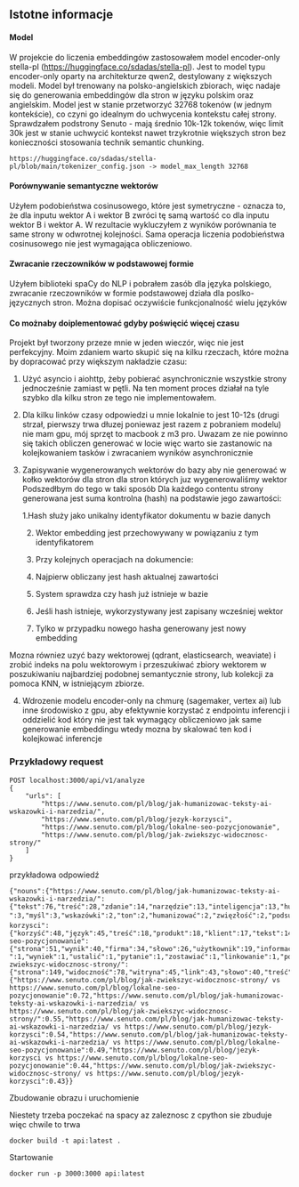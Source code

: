## Istotne informacje

#### Model

W projekcie do liczenia embeddingów zastosowałem model encoder-only stella-pl (https://huggingface.co/sdadas/stella-pl). Jest to model typu encoder-only oparty na architekturze qwen2, destylowany z większych modeli.
Model był trenowany na polsko-angielskich zbiorach, więc nadaje się do generowania embeddingów dla stron w języku polskim oraz angielskim.
Model jest w stanie przetworzyć 32768 tokenów (w jednym kontekście), co czyni go idealnym do uchwycenia kontekstu całej strony. Sprawdzałem podstrony Senuto - mają średnio 10k-12k tokenów, więc limit 30k jest w stanie uchwycić kontekst nawet trzykrotnie większych stron bez konieczności stosowania technik semantic chunking.


```
https://huggingface.co/sdadas/stella-pl/blob/main/tokenizer_config.json -> model_max_length 32768
```

#### Porównywanie semantyczne wektorów
Użyłem podobieństwa cosinusowego, które jest symetryczne - oznacza to, że dla inputu wektor A i wektor B zwróci tę samą wartość co dla inputu wektor B i wektor A.
W rezultacie wykluczyłem z wyników porównania te same strony w odwrotnej kolejności.
Sama operacja liczenia podobieństwa cosinusowego nie jest wymagająca obliczeniowo.

#### Zwracanie rzeczowników w podstawowej formie
Użyłem biblioteki spaCy do NLP i pobrałem zasób dla języka polskiego, zwracanie rzeczowników w formie podstawowej działa dla poslko-języcznych stron. Można dopisać oczywiście funkcjonalność wielu języków

#### Co możnaby doiplementować gdyby poświęcić więcej czasu
Projekt był tworzony przeze mnie w jeden wieczór, więc nie jest perfekcyjny. Moim zdaniem warto skupić się na kilku rzeczach, które można by dopracować przy większym nakładzie czasu:

1. Użyć asyncio i aiohttp, żeby pobierać asynchronicznie wszystkie strony jednocześnie zamiast w pętli. Na ten moment proces działał na tyle szybko dla kilku stron ze tego nie implementowałem.

2. Dla kilku linków czasy odpowiedzi u mnie lokalnie to jest 10-12s (drugi strzał, pierwszy trwa dłuzej poniewaz jest razem z pobraniem modelu) nie mam gpu, mój sprzęt to macbook z m3 pro. 
Uwazam ze nie powinno się takich obliczen generować w locie więc warto sie zastanowic na kolejkowaniem tasków i zwracaniem wyników asynchronicznie

3. Zapisywanie wygenerowanych wektorów do bazy aby nie generować w kołko wektorów dla stron dla stron których juz wygenerowaliśmy wektor
Podszedłbym do tego w taki sposób
Dla każdego contentu strony generowana jest suma kontrolna (hash) na podstawie jego zawartości:
    
    1.Hash służy jako unikalny identyfikator dokumentu w bazie danych
    
    2. Wektor embedding jest przechowywany w powiązaniu z tym identyfikatorem
    
    3. Przy kolejnych operacjach na dokumencie:
    
    4. Najpierw obliczany jest hash aktualnej zawartości
    
    5. System sprawdza czy hash już istnieje w bazie
    
    6. Jeśli hash istnieje, wykorzystywany jest zapisany wcześniej wektor
    
    7. Tylko w przypadku nowego hasha generowany jest nowy embedding

Mozna równiez uzyć bazy wektorowej (qdrant, elasticsearch, weaviate) i zrobić indeks na polu wektorowym i przeszukiwać zbiory wektorem w poszukiwaniu najbardziej podobnej semantycznie strony, lub kolekcji za pomoca KNN, w istniejącym zbiorze.

4. Wdrozenie modelu encoder-only na chmurę (sagemaker, vertex ai) lub inne środowisko z gpu, aby efektywnie korzystać z endpointu inferencji i oddzielić kod który nie jest tak wymagący obliczeniowo jak same generowanie embeddingu wtedy mozna by skalować ten kod i kolejkować inferencje

### Przykładowy request

```
POST localhost:3000/api/v1/analyze
{
    "urls": [
        "https://www.senuto.com/pl/blog/jak-humanizowac-teksty-ai-wskazowki-i-narzedzia/",
        "https://www.senuto.com/pl/blog/jezyk-korzysci",
        "https://www.senuto.com/pl/blog/lokalne-seo-pozycjonowanie",
        "https://www.senuto.com/pl/blog/jak-zwiekszyc-widocznosc-strony/"
    ]
}
```

przykładowa odpowiedź

```
{"nouns":{"https://www.senuto.com/pl/blog/jak-humanizowac-teksty-ai-wskazowki-i-narzedzia/":{"tekst":76,"treść":28,"zdanie":14,"narzędzie":13,"inteligencja":13,"humanizacja":12,"informacja":9,"struktura":9,"prompt":8,"strona":8,"długość":8,"dane":7,"temat":7,"treści":6,"jakość":6,"analiza":6,"akapit":6,"styl":6,"przykład":6,"artykuł":6,"sposób":6,"fakt":5,"cel":5,"czytelnik":5,"wyszukiwarka":5,"efekt":5,"podstawa":5,"odbiorca":5,"słowo":5,"doświadczenie":5,"pytanie":5,"czynnik":4,"rytm":4,"tworzyć":4,"detektor":4,"proces":4,"oko":4,"zakres":4,"konstrukcja":4,"list":4,"czas":4,"osoba":4,"autor":4,"użytkownik":4,"wartość":4,"fragment":4,"rower":4,"prompta":4,"przypadek":4,"wynik":4,"rok":4,"content":3,"pozycja":3,"pomoc":3,"chata":3,"zwrot":3,"grupa":3,"perspektywa":3,"model":3,"łańcuch":3,"wiedza":3,"użyć":3,"wersja":3,"źródło":3,"większość":3,"pisać":3,"-":3,"myśl":3,"wskazówki":2,"ton":2,"humanizować":2,"zwięzłość":2,"podsumowanie":2,"ogólnik":2,"rzut":2,"wytyczna":2,"powtarzalność":2,"aspekt":2,"język":2,"marka":2,"spójność":2,"szczyt":2,"odbior":2,"brzmienie":2,"detektór":2,"element":2,"algorytm":2,"wskazówka":2,"praca":2,"wybór":2,"rodzaj":2,"stosować":2,"umieszczać":2,"tabela":2,"kwestia":2,"read":2,"potrzeba":2,"krok":2,"halucynacja":2,"opis":2,"linka":2,"szyk":2,"sekcja":2,"modele":2,"błąd":2,"detekcja":2,"ozdobnik":2,"odpowiedź":2,"wprowadzić":2,"sposob":2,"oczekiwanie":2,"rynek":2,"nawigacja":2,"potencjał":2,"konkurencja":2,"baza":2,"dzień":2,"spis":1,"minuta":1,"poziom":1,"generyczność":1,"fraza":1,"brak":1,"przejście":1,"nadużywanie":1,"świat":1,"sztampowość":1,"tożsamość":1,"emocja":1,"płynność":1,"narracja":1,"copywriter":1,"redaktor":1,"wykorzystać":1,"podejście":1,"wzgląd":1,"media":1,"dostarczać":1,"mowa":1,"obręb":1,"wykrycie":1,"wymaganie":1,"wygenerować":1,"poinformować":1,"zmiana":1,"skłonieć":1,"zapis":1,"newsletter":1,"ułatwiyć":1,"produkt":1,"wypunktować":1,"sformułowanie":1,"sektor":1,"premium":1,"wyrażenie":1,"intelligence":1,"personalizacja":1,"materiał":1,"wariant":1,"obróbka":1,"punkt":1,"wyjście":1,"podawać":1,"przekonanie":1,"technologia":1,"generować":1,"pobierać":1,"system":1,"dokument":1,"👉":1,"rozwiązanie":1,"ramy":1,"czytać":1,"podać":1,"ok":1,"oryginalność":1,"wrażenie":1,"zlepek":1,"typ":1,"anegdota":1,"życie":1,"metafora":1,"porównanie":1,"ukłon":1,"konsekwencja":1,"podpis":1,"powielać":1,"miara":1,"link":1,"tona":1,"dawka":1,"humor":1,"podnieść":1,"wydajność":1,"dostęp":1,"miejsce":1,"wysiłek":1,"schematyczność":1,"synonim":1,"idiomy":1,"kolokwializmy":1,"humanizatory":1,"pogrubienie":1,"sygnatura":1,"powtórzenie":1,"narzędzia":1,"przepływ":1,"przykładem":1,"zastosowanie":1,"praktyka":1,"tendencja":1,"przestrzeń":1,"konkret":1,"zapychacz":1,"przeredaguj":1,"kombo":1,"część":1,"zmienność":1,"formatować":1,"długośc":1,"przyswajać":1,"obraz":1,"cytat":1,"monotonia":1,"linki":1,"definicja":1,"korzyść":1,"wymóg":1,"spełnić":1,"chat":1,"writer":1,"prompto":1,"rezultat":1,"test":1,"kolejność":1,"starcie":1,"writara":1,"możliwość":1,"pojawieć":1,"branża":1,"udział":1,"okolica":1,"wniosek":1,"detektory":1,"wyrocznia":1,"sugestia":1,"waga":1,"wytyczny":1,"znaczenie":1,"wsparcie":1,"generowania":1,"sukces":1,"cecha":1,"standard":1,"badanie":1,"przepisywać":1,"dziedzina":1,"rankingach":1,"uwzględniać":1,"resarch":1,"kreatywność":1,"sprawdzenie":1,"prompty":1,"szlif":1,"powodzenie":1,"post":1,"marketingie":1,"zagadnienie":1,"marketingiem":1,"trial":1,"szkoleniu":1,"termin":1},"https://www.senuto.com/pl/blog/jezyk-korzysci":{"korzyść":48,"język":45,"treść":18,"produkt":18,"klient":17,"tekst":14,"sprzedaż":11,"odbiorca":11,"model":8,"tworzyć":8,"przykład":8,"potrzeba":7,"człowiek":7,"cecha":7,"zaleta":6,"oferta":6,"sposób":6,"copywriting":6,"copywriter":5,"technika":5,"grupa":4,"pisać":4,"usługa":4,"marka":4,"reklama":4,"post":4,"wyobraźnia":4,"dane":4,"komunikacja":3,"marketing":3,"perswazja":3,"techniki":3,"błąd":3,"wykorzystać":3,"opis":3,"zakup":3,"dzień":3,"działanie":3,"media":3,"firma":3,"użyć":3,"read":3,"czas":3,"koniec":3,"raz":3,"osoba":3,"uwaga":3,"zdanie":3,"pytanie":3,"możliwość":3,"fakt":3,"hotel":3,"informacja":3,"klucz":2,"content":2,"aida":2,"minuta":2,"hasło":2,"praca":2,"wymaganie":2,"rynek":2,"e":2,"artykuł":2,"poziom":2,"znajomość":2,"wiedza":2,"praktyka":2,"księgowość":2,"program":2,"przypadek":2,"wyliczenie":2,"odwołać":2,"internet":2,"plaża":2,"tłum":2,"zdjęcie":2,"zainteresowanie":2,"rzeczywistość":2,"spis":1,"dany":1,"ucho":1,"szansa":1,"handlowiec":1,"kupować":1,"specjalista":1,"sprawa":1,"namawian":1,"palec":1,"must":1,"have":1,"zrozumienie":1,"kwestia":1,"definicja":1,"opisywać":1,"zysek":1,"cel":1,"zwiększyć":1,"zaufanie":1,"employer":1,"pobranie":1,"booka":1,"polubienie":1,"fanpage":1,"czytelnik":1,"wynik":1,"landing":1,"page":1,"y":1,"social":1,"odpowiedź":1,"decyzja":1,"konwersja":1,"sformułowanie":1,"przemyślenie":1,"komunikat":1,"facebook":1,"efekt":1,"potencjał":1,"zmniejszać":1,"budżet":1,"koszt":1,"pozyskać":1,"zapis":1,"newsletter":1,"przejście":1,"strona":1,"dodania":1,"koszyk":1,"nauka":1,"poradnik":1,"początkujący":1,"potwór":1,"góra":1,"las":1,"trudność":1,"teoria":1,"emocja":1,"lęk":1,"oczekiwać":1,"szkoła":1,"zajęcia":1,"wartość":1,"element":1,"znaczenie":1,"dystans":1,"konkret":1,"zwrot":1,"głowa":1,"rozwój":1,"biznes":1,"płyn":1,"podział":1,"akapit":1,"wstawiyć":1,"śródtytueł":1,"cytat":1,"materiał":1,"odbiorc":1,"skalować":1,"sklep":1,"case":1,"study":1,"wezwanie":1,"tablica":1,"nazwać":1,"zwrócć":1,"rozwiązanie":1,"potakiwanie":1,"zadanie":1,"biegać":1,"odkurzacz":1,"fan":1,"powiązanie":1,"fana":1,"piekarnik":1,"dostęp":1,"dodatek":1,"podkreślać":1,"konkurencja":1,"miesiąc":1,"prezent":1,"kontekst":1,"zastosowanie":1,"przedstawić":1,"plaż":1,"wstęp":1,"gość":1,"odpoczynek":1,"wyjść":1,"apartament":1,"leżak":1,"widok":1,"ocean":1,"napój":1,"bar":1,"molo":1,"relaks":1,"telefon":1,"aparat":1,"robić":1,"lustrzanka":1,"kliknięec":1,"znajomy":1,"wakacje":1,"powódź":1,"motywacja":1,"badacz":1,"funkcja":1,"równiez":1,"skrót":1,"pożądanie":1,"działać":1,"schemat":1,"przyciągnięć":1,"zwiększeć":1,"wzbudzyć":1,"posiadać":1,"przedmiot":1,"porada":1,"ogólnik":1,"jedno":1,"frazes":1,"kosz":1,"zlecenie":1,"punkt":1,"widzenie":1,"pozór":1,"wzgląd":1,"meta":1,"oszustwo":1,"ortografia":1,"interpunkcja":1,"komentarz":1,"przecinek":1,"ćwiczenie":1,"miejsce":1,"oczekiwanie":1,"kliknięcie":1,"opise":1,"wyliczeni":1,"kłamstwo":1,"wiara":1,"życie":1,"nacisk":1,"treści":1,"myśleć":1,"kolej":1,"modelu":1,"metoda":1,"projektantka":1,"managerka":1,"trial":1,"szkoleniu":1,"termin":1},"https://www.senuto.com/pl/blog/lokalne-seo-pozycjonowanie":{"strona":51,"wynik":40,"firma":34,"słowo":26,"użytkownik":19,"informacja":19,"fraza":18,"obszar":17,"lokalizacja":15,"konkurencja":15,"miasto":15,"wyszukiwarka":14,"usługa":14,"wizytówka":14,"wyszukiwanie":13,"struktura":12,"przypadek":12,"serwis":11,"pozycja":10,"fraz":10,"dane":10,"page":9,"pozycjonowanie":9,"biznes":9,"klient":9,"branża":9,"element":9,"narzędzie":9,"wyszukiwać":8,"pozycjonować":8,"działanie":8,"zapytanie":8,"mapa":8,"nazwa":8,"adres":8,"opinia":8,"algorytm":7,"landing":7,"dzielnica":7,"znaczenie":7,"działalność":7,"optymalizacja":7,"analiza":7,"typ":7,"treść":6,"zależność":6,"znacznik":6,"widoczność":6,"fryzjer":6,"sposób":6,"miejsce":6,"uwaga":6,"czynnik":6,"sygnał":6,"profil":6,"link":6,"sklep":5,"katalog":5,"pack":5,"odnośnik":5,"title":5,"domena":5,"podstrona":5,"placówka":5,"sens":4,"rodzaj":4,"dzień":4,"sieć":4,"kawiarnia":4,"media":4,"zdjęcie":4,"źródło":4,"witryna":4,"możliwość":4,"produkt":4,"oddział":4,"podział":4,"restauracja":4,"kuchnia":4,"podstawa":3,"zmiana":3,"okolica":3,"punkt":3,"godzina":3,"otwarcie":3,"ustalać":3,"portal":3,"wpis":3,"krok":3,"piekarnia":3,"przykład":3,"opis":3,"kampania":3,"teren":3,"post":3,"zakres":3,"doprecyzować":3,"utworzyć":3,"doprecyzowanie":3,"zabieg":3,"parametr":3,"dodać":3,"oznaczenie":3,"content":2,"szukać":2,"pogłębiać":2,"schema":2,"podsumowanie":2,"cel":2,"pomoc":2,"artykuł":2,"region":2,"statystyka":2,"ciąg":2,"ustawienie":2,"rynku":2,"decyzja":2,"numer":2,"raz":2,"site":2,"waga":2,"linka":2,"zamian":2,"linek":2,"ilość":2,"description":2,"nagłówk":2,"sytuacja":2,"problem":2,"liczba":2,"pomysł":2,"ruch":2,"moduł":2,"miara":2,"interakcja":2,"kod":2,"czas":2,"trial":2,"potencjał":2,"kraj":2,"rozbudowa":2,"oparcie":2,"istnieć":2,"oferta":2,"kwestia":2,"poprawa":2,"gabinet":2,"zasada":2,"reguła":2,"atrybut":2,"tekst":2,"pozyskiwać":2,"linkbuilding":2,"skala":2,"sukces":2,"spis":1,"śledź":1,"minuta":1,"szereg":1,"zwiększyć":1,"zakład":1,"gastronomia":1,"beauty":1,"rok":1,"mnie”/":1,"rozwój":1,"trend":1,"przedsiębiorca":1,"grono":1,"słuszność":1,"osoba":1,"przedsiębiorstwo":1,"zadbanie":1,"szansa":1,"moment":1,"rynek":1,"hydraulik":1,"huta":1,"branż":1,"siłownia":1,"hotel":1,"biblioteka":1,"promień":1,"ulica":1,"zintensyfikować":1,"poziom":1,"telefon":1,"ocena":1,"ułatwienie":1,"urządzenie":1,"przycisk":1,"trasa":1,"-":1,"wyniek":1,"ustalić":1,"pytanie":1,"zostawiać":1,"linkowanie":1,"popularność":1,"instytucja":1,"klub":1,"grupa":1,"zainteresowanie":1,"umieszczć":1,"recenzje":1,"jakość":1,"praktyka":1,"odpowiadać":1,"umieszczeć":1,"wzmianka":1,"umieszczenie":1,"address":1,"oko":1,"zachować":1,"zaangażowanie":1,"meldować":1,"pogo":1,"personalizacja":1,"wpływ":1,"kontekst":1,"obsługa":1,"read":1,"definicja":1,"korzyść":1,"robota":1,"zaindeksować":1,"frazy":1,"dentysta":1,"prać":1,"dywan":1,"poszukiwanie":1,"rozpocząć":1,"sprawdzeć":1,"ranking":1,"wgląd":1,"planer":1,"słów":1,"baz":1,"propozycje":1,"baza":1,"podpowiedzie":1,"lista":1,"meta":1,"przejrzeć":1,"stan":1,"konkurent":1,"real":1,"sfera":1,"wpisać":1,"analizy":1,"wykaz":1,"marka":1,"wizytówki":1,"ekspert":1,"kontakt":1,"uwierzytelnienie":1,"wpisanie":1,"poczta":1,"podać":1,"copywriting":1,"strategie":1,"porada":1,"początkujący":1,"kopalnia":1,"wydarzeni":1,"rabat":1,"tydzień":1,"publikacja":1,"zdjęcia":1,"właściciel":1,"sesja":1,"siedziba":1,"wystawić":1,"recenzja":1,"mnogość":1,"ile":1,"placówk":1,"budowa":1,"stworzyć":1,"utworzenie":1,"dziesiątka":1,"setka":1,"konsekwencja":1,"wygenerowania":1,"thin":1,"duplikacja":1,"obręb":1,"całość":1,"rzeczywistość":1,"ośrodek":1,"zastosowanie":1,"infrastruktura":1,"posiadać":1,"sprzedażą":1,"brand":1,"zagłębienie":1,"wzór":1,"indeksować":1,"wolumen":1,"sprzedaż":1,"pierwowzór":1,"dany":1,"uczelnia":1,"kształcenie":1,"tworzyć":1,"sekcja":1,"program":1,"nauczanie":1,"przyciągać":1,"komunikacja":1,"student":1,"uwzględniać":1,"miasta":1,"sektor":1,"aglomeracja":1,"uproszczenie":1,"agregator":1,"autorytet":1,"komfort":1,"przeszukiwać":1,"zasób":1,"wzgląd":1,"rating":1,"wstawienie":1,"położyć":1,"lokal":1,"styl":1,"oznaczyć":1,"zdefiniować":1,"wyszukiwarek":1,"localbusiness":1,"podgrupa":1,"name":1,"postaladdress":1,"geocoordinates":1,"openinghoursspecification":1,"department":1,"dokumentacja":1,"biuro":1,"podróż":1,"agent":1,"pośrednictwo":1,"nieruchomość":1,"doszczegółowienie":1,"metody":1,"implementacja":1,"developer":1,"podejście":1,"pozór":1,"zdobywać":1,"pozyskać":1,"dopasować":1,"portala":1,"charakter":1,"wartość":1,"fakt":1,"użyteczność":1,"skuteczność":1,"powiązanie":1,"odnośniek":1,"teoria":1,"nofollow":1,"wyszukiwarke":1,"społeczność":1,"inicjatywa":1,"parametre":1,"zbieżność":1,"kontrolować":1,"monitoring":1,"część":1,"wybór":1,"monitoringu":1,"zawężenie":1,"pizzeria":1,"oznaczać":1,"aktualizacja":1,"szkoleniu":1,"termin":1},"https://www.senuto.com/pl/blog/jak-zwiekszyc-widocznosc-strony/":{"strona":149,"widoczność":78,"witryna":45,"link":43,"słowo":40,"treść":32,"podstrona":31,"użytkownik":27,"produkt":26,"adres":23,"optymalizacja":22,"element":21,"fraza":20,"opis":20,"miejsce":19,"kategoria":19,"czas":17,"pozycja":17,"wynik":17,"kod":16,"sposób":16,"analiza":15,"struktura":15,"narzędzie":15,"uwaga":15,"aspekt":15,"ładować":14,"domena":14,"tekst":14,"serwis":13,"duplikacja":13,"informacja":12,"fraz":12,"specjalista":12,"przypadek":12,"wyszukiwanie":12,"stan":11,"błąd":11,"robota":11,"nazwa":11,"działanie":11,"możliwość":11,"czynnik":10,"budować":10,"content":9,"meta":9,"dane":9,"usługa":9,"zawartość":9,"szansa":9,"artykuł":9,"przykład":9,"wpis":9,"blog":8,"konkurencja":8,"audyt":8,"oznaczenie":8,"wpływ":8,"problem":8,"poprawa":8,"tworzyć":8,"moc":8,"praca":8,"jakość":8,"linek":8,"publikacja":8,"przekierowanie":7,"szybkość":7,"proces":7,"pomoc":7,"klient":7,"wyszukiwarka":7,"firma":7,"oferta":7,"efekt":7,"wzrost":7,"certyfikat":7,"sklep":7,"robot":7,"urządzenie":6,"linkowanie":6,"intencja":6,"parametr":6,"linkować":6,"nofollow":6,"rozwiązanie":6,"rodzaj":6,"wersja":6,"wykorzystać":6,"wzgląd":6,"sieć":6,"rozmiar":6,"obręb":6,"portal":6,"typ":6,"wiedza":6,"pytanie":5,"ruch":5,"liczba":5,"sytuacja":5,"raz":5,"duplikat":5,"zadanie":5,"obrazek":5,"znak":5,"tytuł":5,"zasada":5,"kanibalizacja":5,"marka":5,"nagłówek":5,"odnośnik":5,"wydawca":5,"metoda":5,"bezpieczeństwo":4,"hierarchia":4,"pozycjonowanie":4,"odpowiedź":4,"lista":4,"zabezpieczenie":4,"doświadczenie":4,"zwiększyć":4,"dzień":4,"potrzeba":4,"walka":4,"konwersja":4,"cel":4,"wskazówka":4,"spadek":4,"wartość":4,"punkt":4,"menu":4,"kwestia":4,"znaczenie":4,"zakup":4,"serwer":4,"postać":4,"rola":4,"strategia":4,"grafika":4,"plik":4,"znacznik":4,"podstrone":4,"ocena":4,"temat":4,"porada":3,"podstawa":3,"zaplecze":3,"grafik":3,"odbiorca":3,"właściciel":3,"dobór":3,"zagrożenie":3,"mobile":3,"koniec":3,"trial":3,"profil":3,"budżet":3,"zagadnienie":3,"moment":3,"osoba":3,"przeglądarka":3,"uzyskać":3,"test":3,"etap":3,"wątpliwość":3,"indeksować":3,"wskaźnik":3,"styl":3,"miara":3,"rozdział":3,"poprawka":3,"wordpress":3,"wtyczka":3,"zastosować":3,"but":3,"anchor":3,"kopia":3,"raport":3,"zmiana":3,"opinia":3,"część":3,"nagłówk":3,"platforma":3,"czołówka":3,"internet":3,"wyszukiwać":3,"sukienka":3,"linka":3,"sprawdzić":2,"nasyć":2,"podsumowanie":2,"identyfikacja":2,"indeksacja":2,"ranking":2,"krok":2,"biznes":2,"otoczenie":2,"rywal":2,"kraj":2,"źródło":2,"kształt":2,"brak":2,"zaplecz":2,"budowa":2,"ingerencja":2,"posiadać":2,"odczytać":2,"programista":2,"https":2,"protokół":2,"zdobywać":2,"przestrzeń":2,"rozplanować":2,"rozpocząć":2,"list":2,"podział":2,"większość":2,"stworzyć":2,"powód":2,"prędkość":2,"rok":2,"arkusz":2,"interakcja":2,"skuteczność":2,"linijka":2,"spacja":2,"skrypt":2,"początek":2,"zalecenie":2,"odczyt":2,"nawigacja":2,"sekcja":2,"zależność":2,"canonical":2,"zwiększać":2,"ulepszenie":2,"ostrzeżenie":2,"dostęp":2,"pewność":2,"mowa":2,"fakt":2,"nasyceć":2,"tematyka":2,"title":2,"tag":2,"przejść":2,"zamieszczeć":2,"wykorzystywać":2,"case":2,"baza":2,"kąt":2,"osłabić":2,"ilość":2,"kolejność":2,"nagłówki":2,"utworzyć":2,"akapit":2,"wyszukiwarke":2,"grafiki":2,"kontekst":2,"nasycić":2,"poszukiwać":2,"grupa":2,"szukać":2,"stosunek":2,"wybór":2,"pozyskać":2,"for":2,"sugestia":2,"dofollow":2,"wybrać":2,"promocja":2,"opłata":2,"fora":2,"relikt":2,"przeszłość":2,"post":2,"wizytówka":2,"autorytet":2,"katalog":2,"pozyskiwać":2,"użyć":2,"linki":2,"branża":2,"klucz":1,"sukces":1,"tutoriale":1,"spis":1,"minuta":1,"podejście":1,"analityka":1,"pozycjonować":1,"analizy":1,"wypadek":1,"treścia":1,"zasięg":1,"sąsiedztwo":1,"przedsiębiorstwo":1,"mieszkaniec":1,"okolica":1,"inspiracja":1,"zweryfikowanie":1,"skorzystanie":1,"dokument":1,"konsultacja":1,"konkret":1,"dostosować":1,"wymóg":1,"zarządzać":1,"wnętrze":1,"skład":1,"trzeci":1,"celownik":1,"niebezpieczeństwo":1,"przestroga":1,"pojawieć":1,"komunikat":1,"karta":1,"próba":1,"wejście":1,"minus":1,"gwarancja":1,"wymoga":1,"wdrożyć":1,"wykonać":1,"screen":1,"poprawność":1,"podpięcie":1,"załadować":1,"weryfikować":1,"kombinacja":1,"wpisywać":1,"pasek":1,"tworzenie":1,"ujednoliceć":1,"zwiększeć":1,"kierunek":1,"rozpisanie":1,"zadać":1,"porażka":1,"potrzeb":1,"odrzucyć":1,"szczęście":1,"sprawa":1,"wygląd":1,"programisty":1,"rozdzielczość":1,"ekran":1,"telefon":1,"tablet":1,"odbior":1,"nota":1,"ostateczność":1,"weryfikacja":1,"sprawdzć":1,"zakładka":1,"obsługa":1,"przeglądać":1,"roboty":1,"chwila":1,"źródłowy":1,"wyświetlenie":1,"blok":1,"tło":1,"kliknięć":1,"przycisk":1,"zareagować":1,"czynność":1,"cumulative":1,"przesunięcie":1,"interaction":1,"metryka":1,"rejestracja":1,"opóźnienie":1,"read":1,"norma":1,"kolej":1,"aktualizacja":1,"algorytm":1,"miesiąc":1,"dopasowania":1,"pamięć":1,"opóźniyć":1,"plan":1,"czcionka":1,"fragment":1,"nadmiar":1,"wydłużyć":1,"pobierać":1,"przetwarzać":1,"linia":1,"cmsów":1,"minifikację":1,"walidator":1,"konstrukcja":1,"ryzyko":1,"wystąpić":1,"przepływ":1,"umiar":1,"stworzeć":1,"bloki":1,"odpowiednik":1,"blóg":1,"tago":1,"odnośnike":1,"canonicala":1,"head":1,"uniknięć":1,"powielać":1,"sortowanie":1,"filtrować":1,"sortować":1,"generować":1,"szczegół":1,"kolor":1,"rozmiaro":1,"uporządkowanie":1,"dostępność":1,"widzenie":1,"wyjaśnieć":1,"deweloper":1,"komfort":1,"użytkować":1,"naprawa":1,"sprawdzać":1,"okazja":1,"wizyta":1,"nasycenie":1,"występowaniu":1,"kondycja":1,"czasy":1,"przekaz":1,"unikalność":1,"włożeć":1,"worek":1,"treście":1,"dopełnieć":1,"przygotować":1,"ważny":1,"związek":1,"przyciągnąć":1,"zachęceć":1,"opisanie":1,"wyświetlać":1,"emocja":1,"kopiować":1,"platform":1,"miano":1,"staż":1,"setka":1,"tysiąc":1,"tysiąca":1,"podołać":1,"przyszłość":1,"szereg":1,"producent":1,"upadek":1,"study":1,"inwestycja":1,"marketing":1,"dbać":1,"spójność":1,"zbudować":1,"zjawisko":1,"wrzucać":1,"procent":1,"margines":1,"stopień":1,"wyeliminować":1,"napisać":1,"zachowanie":1,"treściy":1,"nawiązać":1,"nakreśleć":1,"wniesiyć":1,"powtarzać":1,"znaczniki":1,"rząd":1,"paragraf":1,"dbałość":1,"zrozumienie":1,"odbiór":1,"całość":1,"powtórzeć":1,"siła":1,"odmiana":1,"rozdzielać":1,"sformułowanie":1,"ogół":1,"przesycenie":1,"pozór":1,"zmniejszyć":1,"wgrać":1,"stosować":1,"litera":1,"myślnik":1,"atrybut":1,"grafki":1,"potencjał":1,"pełnia":1,"wczytywać":1,"redukcja":1,"format":1,"porównać":1,"odnalezić":1,"wyniek":1,"wpisaniu":1,"oko":1,"porównanie":1,"system":1,"komputer":1,"laptop":1,"wiązać":1,"talia":1,"ryż":1,"wesele":1,"preferencja":1,"teoria":1,"wymaganie":1,"lupa":1,"parameter":1,"whitepress":1,"przewaga":1,"podawać":1,"estymacje":1,"panel":1,"linkbuilding":1,"przejąć":1,"przeniesieć":1,"stwierdzić":1,"usta":1,"miejscówka":1,"poszukiwanie":1,"kryterium":1,"oznaczyć":1,"reklama":1,"user":1,"komentarz":1,"skanowanie":1,"=":1,"zeskanowanie":1,"przekazać":1,"dylemat":1,"decyzja":1,"wariant":1,"exact":1,"match":1,"forma":1,"połączyć":1,"brand":1,"zamieszczać":1,"artykuły":1,"blogi":1,"influencer":1,"zamówienie":1,"poradnik":1,"recenzja":1,"obszar":1,"foro":1,"społeczność":1,"wypowiedź":1,"angielski":1,"address":1,"katalogi":1,"wyjątka":1,"wskazać":1,"powiązanie":1,"znaleźć":1,"tanie":1,"pakiet":1,"pozyskaniem":1,"wydatkie":1,"udostępnienie":1,"relacja":1,"perspektywa":1,"barter":1,"komentować":1,"publikować":1,"konsekwencja":1,"budowanie":1,"orientacja":1,"wytypować":1,"specjalist":1,"rynek":1,"kampania":1,"udział":1,"agencja":1,"partner":1,"realizacja":1,"przyspieszenie":1,"wprowadzić":1,"znajomość":1,"wsparcie":1,"obserwacja":1,"html":1,"pozycjonowania":1,"instrukcja":1,"dyrektywa":1,"intencje":1,"przyspieszyć":1,"zakres":1,"specjalistka":1,"szkoleniu":1,"termin":1}},"similarities":{"https://www.senuto.com/pl/blog/jak-zwiekszyc-widocznosc-strony/ vs https://www.senuto.com/pl/blog/lokalne-seo-pozycjonowanie":0.72,"https://www.senuto.com/pl/blog/jak-humanizowac-teksty-ai-wskazowki-i-narzedzia/ vs https://www.senuto.com/pl/blog/jak-zwiekszyc-widocznosc-strony/":0.55,"https://www.senuto.com/pl/blog/jak-humanizowac-teksty-ai-wskazowki-i-narzedzia/ vs https://www.senuto.com/pl/blog/jezyk-korzysci":0.54,"https://www.senuto.com/pl/blog/jak-humanizowac-teksty-ai-wskazowki-i-narzedzia/ vs https://www.senuto.com/pl/blog/lokalne-seo-pozycjonowanie":0.49,"https://www.senuto.com/pl/blog/jezyk-korzysci vs https://www.senuto.com/pl/blog/lokalne-seo-pozycjonowanie":0.44,"https://www.senuto.com/pl/blog/jak-zwiekszyc-widocznosc-strony/ vs https://www.senuto.com/pl/blog/jezyk-korzysci":0.43}}
```


Zbudowanie obrazu i uruchomienie

Niestety trzeba poczekać na spacy az zaleznosc z cpython sie zbuduje więc chwile to trwa
```
docker build -t api:latest .
```

Startowanie

```
docker run -p 3000:3000 api:latest
```